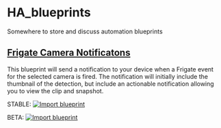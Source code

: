 # HA_blueprints
Somewhere to store and discuss automation blueprints

## [Frigate Camera Notificatons](https://github.com/tchoucky/HA_blueprints/tree/main/Frigate_Camera_Notifications)

This blueprint will send a notification to your device when a Frigate event for the selected camera is fired. The notification will initially include the thumbnail of the detection, but include an actionable notification allowing you to view the clip and snapshot.

STABLE: [![Import blueprint](https://my.home-assistant.io/badges/blueprint_import.svg)](https://my.home-assistant.io/redirect/blueprint_import/?blueprint_url=https://raw.githubusercontent.com/tchoucky/HA_blueprints/main/Frigate_Camera_Notifications/Stable.yaml)

BETA: [![Import blueprint](https://my.home-assistant.io/badges/blueprint_import.svg)](https://my.home-assistant.io/redirect/blueprint_import/?blueprint_url=https://raw.githubusercontent.com/tchoucky/HA_blueprints/main/Frigate_Camera_Notifications/Beta.yaml)
